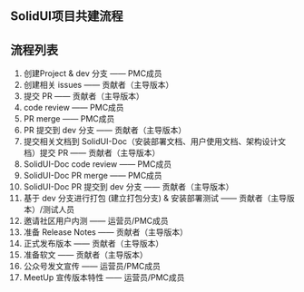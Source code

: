 SolidUI项目共建流程
-------------------------

## 流程列表

1. 创建Project & dev 分支 —— PMC成员
2. 创建相关 issues —— 贡献者（主导版本）
3. 提交 PR —— 贡献者（主导版本）
4. code review —— PMC成员
5. PR merge  —— PMC成员
6. PR 提交到 dev 分支  —— 贡献者（主导版本）
7. 提交相关文档到 SolidUI-Doc（安装部署文档、用户使用文档、架构设计文档）提交 PR —— 贡献者（主导版本）
8. SolidUI-Doc code review —— PMC成员
9. SolidUI-Doc PR merge —— PMC成员
10. SolidUI-Doc PR 提交到 dev 分支  —— 贡献者（主导版本）
11. 基于 dev 分支进行打包 (建立打包分支) & 安装部署测试 —— 贡献者（主导版本）/测试人员
12. 邀请社区用户内测  —— 运营员/PMC成员
13. 准备 Release Notes —— 贡献者（主导版本）
14. 正式发布版本 —— 贡献者（主导版本）
15. 准备软文 —— 贡献者（主导版本）
16. 公众号发文宣传  —— 运营员/PMC成员
17. MeetUp 宣传版本特性 —— 运营员/PMC成员